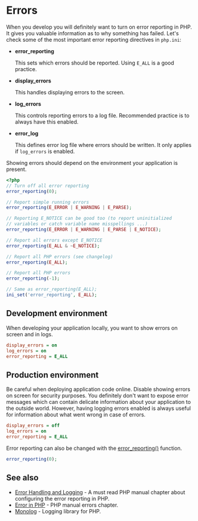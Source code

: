 # Errors

When you develop you will definitely want to turn on error reporting in PHP. It
gives you valuable information as to why something has failed. Let's check some
of the most important error reporting directives in `php.ini`:

* **error_reporting**

    This sets which errors should be reported. Using `E_ALL` is a good practice.

* **display_errors**

    This handles displaying errors to the screen.

* **log_errors**

    This controls reporting errors to a log file. Recommended practice is to
    always have this enabled.

* **error_log**

    This defines error log file where errors should be written. It only applies
    if `log_errors` is enabled.

Showing errors should depend on the environment your application is present.

```php
<?php
// Turn off all error reporting
error_reporting(0);

// Report simple running errors
error_reporting(E_ERROR | E_WARNING | E_PARSE);

// Reporting E_NOTICE can be good too (to report uninitialized
// variables or catch variable name misspellings ...)
error_reporting(E_ERROR | E_WARNING | E_PARSE | E_NOTICE);

// Report all errors except E_NOTICE
error_reporting(E_ALL & ~E_NOTICE);

// Report all PHP errors (see changelog)
error_reporting(E_ALL);

// Report all PHP errors
error_reporting(-1);

// Same as error_reporting(E_ALL);
ini_set('error_reporting', E_ALL);

```


## Development environment

When developing your application locally, you want to show errors on screen and
in logs.

```ini
display_errors = on
log_errors = on
error_reporting = E_ALL
```

## Production environment

Be careful when deploying application code online. Disable showing errors on
screen for security purposes. You definitely don't want to expose error
messages which can contain delicate information about your application to the
outside world. However, having logging errors enabled is always useful for
information about what went wrong in case of errors.

```ini
display_errors = off
log_errors = on
error_reporting = E_ALL
```

Error reporting can also be changed with the
[error_reporting()](http://php.net/manual/en/function.error-reporting.php) function.

```php
error_reporting(0);
```

## See also

* [Error Handling and Logging](http://php.net/manual/en/book.errorfunc.php) - A
  must read PHP manual chapter about configuring the error reporting in PHP.
* [Error in PHP](http://php.net/manual/en/language.errors.php) - PHP manual errors
  chapter.
* [Monolog](https://github.com/Seldaek/monolog) - Logging library for PHP.
